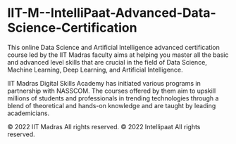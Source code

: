 # IIT-M--IntelliPaat-Advanced-Data-Science-Certification
This online Data Science and Artificial Intelligence advanced certification course led by the IIT Madras faculty aims at helping you master all the basic and advanced level skills that are crucial in the field of Data Science, Machine Learning, Deep Learning, and Artificial Intelligence.

IIT Madras Digital Skills Academy has initiated various programs in partnership with NASSCOM. The courses offered by them aim to upskill millions of students and professionals in trending technologies through a blend of theoretical and hands-on knowledge and are taught by leading academicians.

© 2022 IIT Madras All rights reserved.
© 2022 Intellipaat All rights reserved.
